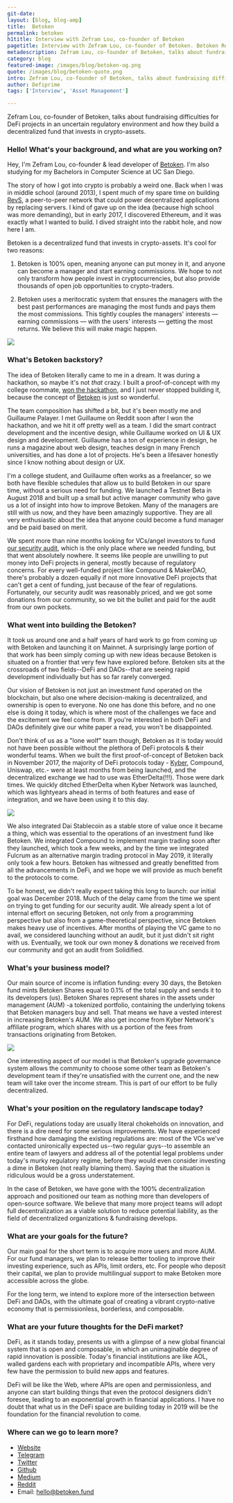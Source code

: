 ```yaml
---
git-date:
layout: [blog, blog-amp]
title:  Betoken
permalink: betoken
h1title: Interview with Zefram Lou, co-founder of Betoken
pagetitle: Interview with Zefram Lou, co-founder of Betoken. Betoken Review.
metadescription: Zefram Lou, co-founder of Betoken, talks about fundraising difficulties for DeFi projects in an uncertain regulatory environment and how they build a decentralized fund that invests in crypto-assets.   
category: blog
featured-image: /images/blog/betoken-og.png
quote: /images/blog/betoken-quote.png
intro: Zefram Lou, co-founder of Betoken, talks about fundraising difficulties for DeFi projects in an uncertain regulatory environment and how they build a decentralized fund that invests in crypto-assets.
author: Defiprime
tags: ['Interview', 'Asset Management']

---
```

Zefram Lou, co-founder of Betoken, talks about fundraising difficulties for DeFi projects in an uncertain regulatory environment and how they build a decentralized fund that invests in crypto-assets.

### Hello! What's your background, and what are you working on?

Hey, I'm Zefram Lou, co-founder & lead developer of [Betoken](https://betoken.fund/). I'm also studying for my Bachelors in Computer Science at UC San Diego.

The story of how I got into crypto is probably a weird one. Back when I was in middle school (around 2013), I spent much of my spare time on building [RevS](https://github.com/ZeframLou/RevS), a peer-to-peer network that could power decentralized applications by replacing servers. I kind of gave up on the idea (because high school was more demanding), but in early 2017, I discovered Ethereum, and it was exactly what I wanted to build. I dived straight into the rabbit hole, and now here I am.

Betoken is a decentralized fund that invests in crypto-assets. It's cool for two reasons:

1. Betoken is 100% open, meaning anyone can put money in it, and anyone can become a manager and start earning commissions. We hope to not only transform how people invest in cryptocurrencies, but also provide thousands of open job opportunities to crypto-traders.

2. Betoken uses a meritocratic system that ensures the managers with the best past performances are managing the most funds and pays them the most commissions. This tightly couples the managers' interests — earning commissions — with the users' interests — getting the most returns. We believe this will make magic happen.

![](/images/blog/betoken1.png)

### What's Betoken backstory?

The idea of Betoken literally came to me in a dream. It was during a hackathon, so maybe it's not *that* crazy. I built a proof-of-concept with my college roommate, [won the hackathon](https://blog.proffer.network/proffer-hackathon-winners-2017-1adb2078a691), and I just never stopped building it, because the concept of [Betoken](https://betoken.fund/) is just so wonderful.

The team composition has shifted a bit, but it's been mostly me and Guillaume Palayer. I met Guillaume on Reddit soon after I won the hackathon, and we hit it off pretty well as a team. I did the smart contract development and the incentive design, while Guillaume worked on UI & UX design and development. Guillaume has a ton of experience in design, he runs a magazine about web design, teaches design in many French universities, and has done a lot of projects. He's been a lifesaver honestly since I know nothing about design or UX.

I'm a college student, and Guillaume often works as a freelancer, so we both have flexible schedules that allow us to build Betoken in our spare time, without a serious need for funding. We launched a Testnet Beta in August 2018 and built up a small but active manager community who gave us a lot of insight into how to improve Betoken. Many of the managers are still with us now, and they have been amazingly supportive. They are all very enthusiastic about the idea that anyone could become a fund manager and be paid based on merit.

We spent more than nine months looking for VCs/angel investors to fund [our security audit](https://github.com/solidified-platform/audits/blob/master/Audit%20Report%20-%20%20Betoken%20%5B20.05.2019%5D.pdf), which is the only place where we needed funding, but that went absolutely nowhere. It seems like people are unwilling to put money into DeFi projects in general, mostly because of regulatory concerns. For every well-funded project like Compound & MakerDAO, there's probably a dozen equally if not more innovative DeFi projects that can't get a cent of funding, just because of the fear of regulations. Fortunately, our security audit was reasonably priced, and we got some donations from our community, so we bit the bullet and paid for the audit from our own pockets.

### What went into building the Betoken?

It took us around one and a half years of hard work to go from coming up with Betoken and launching it on Mainnet. A surprisingly large portion of that work has been simply coming up with new ideas because Betoken is situated on a frontier that very few have explored before. Betoken sits at the crossroads of two fields--DeFi and DAOs--that are seeing rapid development individually but has so far rarely converged.

Our vision of Betoken is not just an investment fund operated on the blockchain, but also one where decision-making is decentralized, and ownership is open to everyone. No one has done this before, and no one else is doing it today, which is where most of the challenges we face and the excitement we feel come from. If you're interested in both DeFi and DAOs definitely give our white paper a read, you won't be disappointed.

Don't think of us as a "lone wolf" team though, Betoken as it is today would not have been possible without the plethora of DeFi protocols & their wonderful teams. When we built the first proof-of-concept of Betoken back in November 2017, the majority of DeFi protocols today - [Kyber](/kyber-network), Compound, Uniswap, etc.- were at least months from being launched, and the decentralized exchange we had to use was EtherDelta(!!!). Those were dark times. We quickly ditched EtherDelta when Kyber Network was launched, which was lightyears ahead in terms of both features and ease of integration, and we have been using it to this day.

![](/images/blog/betoken3.png)

We also integrated Dai Stablecoin as a stable store of value once it became a thing, which was essential to the operations of an investment fund like Betoken. We integrated Compound to implement margin trading soon after they launched, which took a few weeks, and by the time we integrated Fulcrum as an alternative margin trading protocol in May 2019, it literally only took a few hours. Betoken has witnessed and greatly benefitted from all the advancements in DeFi, and we hope we will provide as much benefit to the protocols to come.

To be honest, we didn't really expect taking this long to launch: our initial goal was December 2018. Much of the delay came from the time we spent on trying to get funding for our security audit. We already spent a lot of internal effort on securing Betoken, not only from a programming perspective but also from a game-theoretical perspective, since Betoken makes heavy use of incentives. After months of playing the VC game to no avail, we considered launching without an audit, but it just didn't sit right with us. Eventually, we took our own money & donations we received from our community and got an audit from Solidified.

### What's your business model?

Our main source of income is inflation funding: every 30 days, the Betoken fund mints Betoken Shares equal to 0.1% of the total supply and sends it to its developers (us). Betoken Shares represent shares in the assets under management (AUM) -a tokenized portfolio, containing the underlying tokens that Betoken managers buy and sell. That means we have a vested interest in increasing Betoken's AUM. We also get income from Kyber Network's affiliate program, which shares with us a portion of the fees from transactions originating from Betoken.

![](/images/blog/betoken2.png)

One interesting aspect of our model is that Betoken's upgrade governance system allows the community to choose some other team as Betoken's development team if they're unsatisfied with the current one, and the new team will take over the income stream. This is part of our effort to be fully decentralized.

### What's your position on the regulatory landscape today?

For DeFi, regulations today are usually literal chokeholds on innovation, and there is a dire need for some serious improvements. We have experienced firsthand how damaging the existing regulations are: most of the VCs we've contacted unironically expected us--two regular guys--to assemble an entire team of lawyers and address all of the potential legal problems under today's murky regulatory regime, before they would even consider investing a dime in Betoken (not really blaming them). Saying that the situation is ridiculous would be a gross understatement.

In the case of Betoken, we have gone with the 100% decentralization approach and positioned our team as nothing more than developers of open-source software. We believe that many more project teams will adopt full decentralization as a viable solution to reduce potential liability, as the field of decentralized organizations & fundraising develops.

### What are your goals for the future?

Our main goal for the short term is to acquire more users and more AUM. For our fund managers, we plan to release better tooling to improve their investing experience, such as APIs, limit orders, etc. For people who deposit their capital, we plan to provide multilingual support to make Betoken more accessible across the globe.

For the long term, we intend to explore more of the intersection between DeFi and DAOs, with the ultimate goal of creating a vibrant crypto-native economy that is permissionless, borderless, and composable.

### What are your future thoughts for the DeFi market?

DeFi, as it stands today, presents us with a glimpse of a new global financial system that is open and composable, in which an unimaginable degree of rapid innovation is possible. Today's financial institutions are like AOL, walled gardens each with proprietary and incompatible APIs, where very few have the permission to build new apps and features.

DeFi will be like the Web, where APIs are open and permissionless, and anyone can start building things that even the protocol designers didn't foresee, leading to an exponential growth in financial applications. I have no doubt that what us in the DeFi space are building today in 2019 will be the foundation for the financial revolution to come.

### Where can we go to learn more?

- [Website](https://betoken.fund/)
- [Telegram](https://t.me/betokenfund)
- [Twitter](https://twitter.com/betokenfund)
- [Github](https://github.com/Betoken/)
- [Medium](https://medium.com/betoken)
- [Reddit](https://www.reddit.com/r/betoken/)
- Email: hello@betoken.fund

